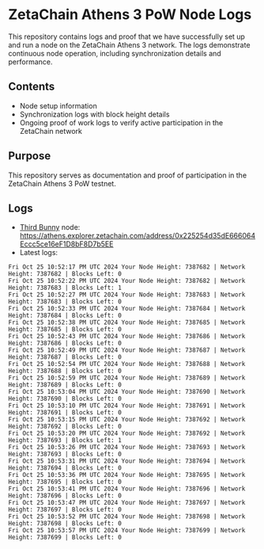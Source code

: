 # ZetaChain Athens 3 PoW Node Logs
This repository contains logs and proof that we have successfully set up and run a node on the ZetaChain Athens 3 network. The logs demonstrate continuous node operation, including synchronization details and performance.

## Contents
- Node setup information
- Synchronization logs with block height details
- Ongoing proof of work logs to verify active participation in the ZetaChain network

## Purpose
This repository serves as documentation and proof of participation in the ZetaChain Athens 3 PoW testnet.

## Logs

- [Third Bunny](https://thirdbunny.xyz/) node: https://athens.explorer.zetachain.com/address/0x225254d35dE666064Eccc5ce16eF1D8bF8D7b5EE
- Latest logs:
```
Fri Oct 25 10:52:17 PM UTC 2024 Your Node Height: 7387682 | Network Height: 7387682 | Blocks Left: 0
Fri Oct 25 10:52:22 PM UTC 2024 Your Node Height: 7387682 | Network Height: 7387683 | Blocks Left: 1
Fri Oct 25 10:52:27 PM UTC 2024 Your Node Height: 7387683 | Network Height: 7387683 | Blocks Left: 0
Fri Oct 25 10:52:33 PM UTC 2024 Your Node Height: 7387684 | Network Height: 7387684 | Blocks Left: 0
Fri Oct 25 10:52:38 PM UTC 2024 Your Node Height: 7387685 | Network Height: 7387685 | Blocks Left: 0
Fri Oct 25 10:52:43 PM UTC 2024 Your Node Height: 7387686 | Network Height: 7387686 | Blocks Left: 0
Fri Oct 25 10:52:49 PM UTC 2024 Your Node Height: 7387687 | Network Height: 7387687 | Blocks Left: 0
Fri Oct 25 10:52:54 PM UTC 2024 Your Node Height: 7387688 | Network Height: 7387688 | Blocks Left: 0
Fri Oct 25 10:52:59 PM UTC 2024 Your Node Height: 7387689 | Network Height: 7387689 | Blocks Left: 0
Fri Oct 25 10:53:04 PM UTC 2024 Your Node Height: 7387690 | Network Height: 7387690 | Blocks Left: 0
Fri Oct 25 10:53:10 PM UTC 2024 Your Node Height: 7387691 | Network Height: 7387691 | Blocks Left: 0
Fri Oct 25 10:53:15 PM UTC 2024 Your Node Height: 7387692 | Network Height: 7387692 | Blocks Left: 0
Fri Oct 25 10:53:20 PM UTC 2024 Your Node Height: 7387692 | Network Height: 7387693 | Blocks Left: 1
Fri Oct 25 10:53:26 PM UTC 2024 Your Node Height: 7387693 | Network Height: 7387693 | Blocks Left: 0
Fri Oct 25 10:53:31 PM UTC 2024 Your Node Height: 7387694 | Network Height: 7387694 | Blocks Left: 0
Fri Oct 25 10:53:36 PM UTC 2024 Your Node Height: 7387695 | Network Height: 7387695 | Blocks Left: 0
Fri Oct 25 10:53:41 PM UTC 2024 Your Node Height: 7387696 | Network Height: 7387696 | Blocks Left: 0
Fri Oct 25 10:53:47 PM UTC 2024 Your Node Height: 7387697 | Network Height: 7387697 | Blocks Left: 0
Fri Oct 25 10:53:52 PM UTC 2024 Your Node Height: 7387698 | Network Height: 7387698 | Blocks Left: 0
Fri Oct 25 10:53:57 PM UTC 2024 Your Node Height: 7387699 | Network Height: 7387699 | Blocks Left: 0
```
